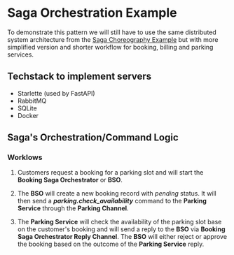 # Saga Orchestration Example

To demonstrate this pattern we will still have to use the same distributed system architecture from the [Saga Choreography Example](https://github.com/roelzkie15/python-microservices-patterns/tree/master/saga-choreograhpy-example) but with more simplified version and shorter workflow for booking, billing and parking services.

## Techstack to implement servers

- Starlette (used by FastAPI)
- RabbitMQ
- SQLite
- Docker

## Saga's Orchestration/Command Logic

### Worklows

1. Customers request a booking for a parking slot and will start the **Booking Saga Orchestrator** or **BSO**.

1. The **BSO** will create a new booking record with _pending_ status. It will then send a _**parking.check_availability**_ command to the **Parking Service** through the **Parking Channel**.

1. The **Parking Service** will check the availability of the parking slot base on the customer's booking and will send a reply to the **BSO** via **Booking Saga Orchestrator Reply Channel**. The **BSO** will either reject or approve the booking based on the outcome of the **Parking Service** reply.
